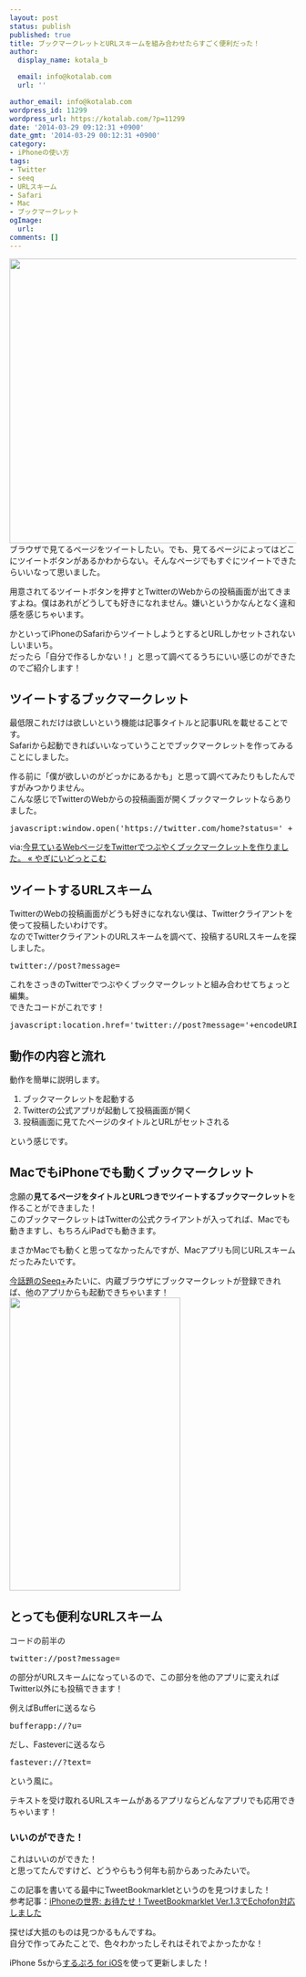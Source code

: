 ```yaml
---
layout: post
status: publish
published: true
title: ブックマークレットとURLスキームを組み合わせたらすごく便利だった！
author:
  display_name: kotala_b

  email: info@kotalab.com
  url: ''

author_email: info@kotalab.com
wordpress_id: 11299
wordpress_url: https://kotalab.com/?p=11299
date: '2014-03-29 09:12:31 +0900'
date_gmt: '2014-03-29 00:12:31 +0900'
category:
- iPhoneの使い方
tags:
- Twitter
- seeq
- URLスキーム
- Safari
- Mac
- ブックマークレット
ogImage:
  url:
comments: []
---
```

<p><img alt="" src="/wp-content/uploads/slooProImg_20140329091227.jpg" width="548" height="499" class="slooProImg" /><br />
ブラウザで見てるページをツイートしたい。でも、見てるページによってはどこにツイートボタンがあるかわからない。そんなページでもすぐにツイートできたらいいなって思いました。</p>
<p>用意されてるツイートボタンを押すとTwitterのWebからの投稿画面が出てきますよね。僕はあれがどうしても好きになれません。嫌いというかなんとなく違和感を感じちゃいます。</p>
<p>かといってiPhoneのSafariからツイートしようとするとURLしかセットされないしいまいち。<br />
だったら「自分で作るしかない！」と思って調べてるうちにいい感じのができたのでご紹介します！</p>
<!--more-->
<h2>ツイートするブックマークレット</h2>
<p>最低限これだけは欲しいという機能は記事タイトルと記事URLを載せることです。<br />
Safariから起動できればいいなっていうことでブックマークレットを作ってみることにしました。</p>
<p>作る前に「僕が欲しいのがどっかにあるかも」と思って調べてみたりもしたんですがみつかりません。<br />
こんな感じでTwitterのWebからの投稿画面が開くブックマークレットならありました。</p>
<pre class="width-set:true width:548 lang:default decode:true " title="Twitterでつぶやくブックマークレット" >javascript:window.open('https://twitter.com/home?status=' + encodeURIComponent(document.title + ' %C2%BB ' + location.href));void(0)</pre>
<p>via:<a href="http://blog.yagi2.com/?p=808" target="_blank">今見ているWebページをTwitterでつぶやくブックマークレットを作りました。 &laquo; やぎにいどっとこむ</a><a href="https://b.hatena.ne.jp/entry/http://blog.yagi2.com/?p=808" target="_blank"><img border="0" src="https://b.hatena.ne.jp/entry/image/http://blog.yagi2.com/?p=808" alt="" /></a></p>
<h2>ツイートするURLスキーム</h2>
<p>TwitterのWebの投稿画面がどうも好きになれない僕は、Twitterクライアントを使って投稿したいわけです。<br />
なのでTwitterクライアントのURLスキームを調べて、投稿するURLスキームを探しました。</p>
<pre class="width-set:true width:548 lang:default decode:true " >twitter://post?message=</pre>
<p>これをさっきのTwitterでつぶやくブックマークレットと組み合わせてちょっと編集。<br />
できたコードがこれです！</p>
<pre class="width-set:true width:548 lang:default decode:true " >javascript:location.href='twitter://post?message='+encodeURIComponent(document.title+'%5Cn'+document.URL);</pre>
<h2>動作の内容と流れ</h2>
<p>動作を簡単に説明します。</p>
<ol>
<li>ブックマークレットを起動する</li>
<li>Twitterの公式アプリが起動して投稿画面が開く</li>
<li>投稿画面に見てたページのタイトルとURLがセットされる</li>
</ol>
<p>という感じです。</p>
<h2>MacでもiPhoneでも動くブックマークレット</h2>
<p>念願の<strong>見てるページをタイトルとURLつきでツイートするブックマークレット</strong>を作ることができました！<br />
このブックマークレットはTwitterの公式クライアントが入ってれば、Macでも動きますし、もちろんiPadでも動きます。</p>
<p>まさかMacでも動くと思ってなかったんですが、Macアプリも同じURLスキームだったみたいです。</p>
<p><a href="https://www.lifehacker.jp/2014/03/140326tabroid_iphoneseeq.html" target="_blank">今話題のSeeq+</a>みたいに、内蔵ブラウザにブックマークレットが登録できれば、他のアプリからも起動できちゃいます！<br />
<img alt="" src="/wp-content/uploads/slooProImg_20140329091228.jpg" width="300" height="514" class="slooProImg" /></p>
<h2>とっても便利なURLスキーム</h2>
<p>コードの前半の</p>
<pre>twitter://post?message=</pre>
<p>の部分がURLスキームになっているので、この部分を他のアプリに変えればTwitter以外にも投稿できます！</p>
<p>例えばBufferに送るなら</p>
<pre>bufferapp://?u=</pre>
<p>だし、Fasteverに送るなら</p>
<pre>fastever://?text=</pre>
<p>という風に。</p>
<p>テキストを受け取れるURLスキームがあるアプリならどんなアプリでも応用できちゃいます！</p>
<h3>いいのができた！</h3>
<p>これはいいのができた！<br />
と思ってたんですけど、どうやらもう何年も前からあったみたいで。</p>
<p>この記事を書いてる最中にTweetBookmarkletというのを見つけました！<br />
参考記事：<a href="http://iphone.uchi.in/article/225676689.html" target="_blank">iPhoneの世界: お待たせ！TweetBookmarklet Ver.1.3でEchofon対応しました</a><a href="https://b.hatena.ne.jp/entry/http://iphone.uchi.in/article/225676689.html" target="_blank"><img border="0" src="https://b.hatena.ne.jp/entry/image/http://iphone.uchi.in/article/225676689.html" alt="" /></a></p>
<p>探せば大抵のものは見つかるもんですね。<br />
自分で作ってみたことで、色々わかったしそれはそれでよかったかな！</p>
<p>iPhone 5sから<a href="https://itunes.apple.com/jp/app/surupuro-for-ios-buroguedita/id436676299?mt=8&uo=4&at=10l4yU" rel="nofollow" target="_blank">するぷろ for iOS</a>を使って更新しました！</p>
